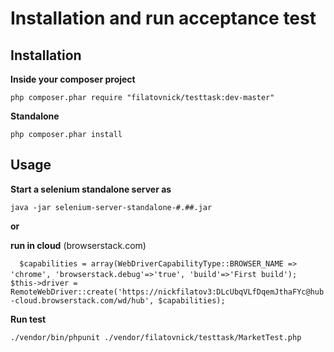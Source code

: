 # Installation and run acceptance test

## Installation

**Inside your composer project**

`php composer.phar require "filatovnick/testtask:dev-master"`

**Standalone**

`php composer.phar install`

## Usage

**Start a selenium standalone server as**

`java -jar selenium-server-standalone-#.##.jar`

**or**

**run in cloud** (browserstack.com)

`  $capabilities = array(WebDriverCapabilityType::BROWSER_NAME => 'chrome', 'browserstack.debug'=>'true', 'build'=>'First build');`
 `  $this->driver = RemoteWebDriver::create('https://nickfilatov3:DLcUbqVLfDqemJthaFYc@hub-cloud.browserstack.com/wd/hub', $capabilities);
`

**Run test**

`./vendor/bin/phpunit ./vendor/filatovnick/testtask/MarketTest.php`






